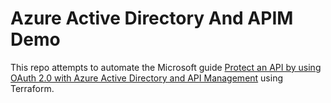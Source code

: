 # Azure Active Directory And APIM Demo

This repo attempts to automate the Microsoft guide [Protect an API by using OAuth 2.0 with Azure Active Directory and API Management][1] using Terraform.

  [1]: https://docs.microsoft.com/en-us/azure/api-management/api-management-howto-protect-backend-with-aad
